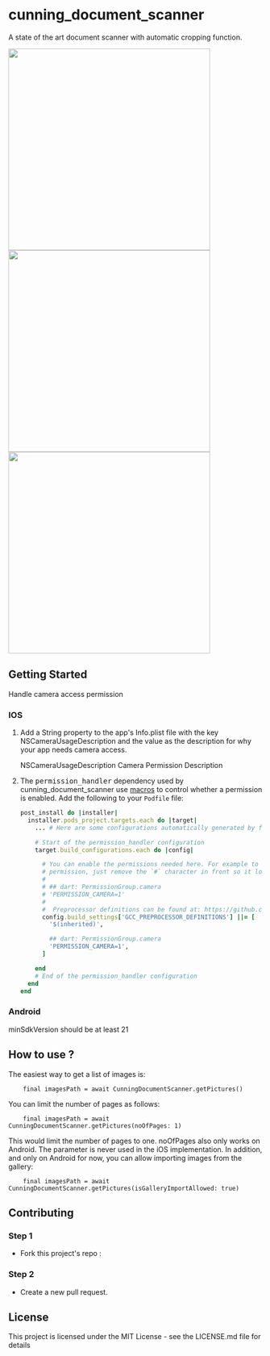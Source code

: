 # cunning_document_scanner

A state of the art document scanner with automatic cropping function.

<img src="https://user-images.githubusercontent.com/1488063/167291601-c64db2d5-78ab-4781-bc7a-afe7eb93e083.png" height ="400"  alt=""/>
<img src="https://user-images.githubusercontent.com/1488063/167291821-3b66d0bb-b636-4911-a572-d2368dc95012.jpeg" height ="400"  alt=""/>
<img src="https://user-images.githubusercontent.com/1488063/167291827-fa0ae804-1b81-4ef4-8607-3b212c3ab1c0.jpeg" height ="400"  alt=""/>


## Getting Started

Handle camera access permission

### **IOS**

1. Add a String property to the app's Info.plist file with the key NSCameraUsageDescription and the value as the description for why your app needs camera access.

   <key>NSCameraUsageDescription</key>
   <string>Camera Permission Description</string>

2. The <kbd>permission_handler</kbd> dependency used by cunning_document_scanner use [macros](https://github.com/Baseflow/flutter-permission-handler/blob/master/permission_handler_apple/ios/Classes/PermissionHandlerEnums.h) to control whether a permission is enabled. Add the following to your `Podfile` file:

   ```ruby
   post_install do |installer|
     installer.pods_project.targets.each do |target|
       ... # Here are some configurations automatically generated by flutter

       # Start of the permission_handler configuration
       target.build_configurations.each do |config|

         # You can enable the permissions needed here. For example to enable camera
         # permission, just remove the `#` character in front so it looks like this:
         #
         # ## dart: PermissionGroup.camera
         # 'PERMISSION_CAMERA=1'
         #
         #  Preprocessor definitions can be found at: https://github.com/Baseflow/flutter-permission-handler/blob/master/permission_handler_apple/ios/Classes/PermissionHandlerEnums.h
         config.build_settings['GCC_PREPROCESSOR_DEFINITIONS'] ||= [
           '$(inherited)',

           ## dart: PermissionGroup.camera
           'PERMISSION_CAMERA=1',
         ]

       end
       # End of the permission_handler configuration
     end
   end
   ```

### **Android**

minSdkVersion should be at least 21


## How to use ?

The easiest way to get a list of images is:

```
    final imagesPath = await CunningDocumentScanner.getPictures()
```

You can limit the number of pages as follows:

```
    final imagesPath = await CunningDocumentScanner.getPictures(noOfPages: 1)
```

This would limit the number of pages to one. noOfPages also only works on Android. The parameter is never used in the iOS implementation.
In addition, and only on Android for now, you can allow importing images from the gallery:

```
    final imagesPath = await CunningDocumentScanner.getPictures(isGalleryImportAllowed: true)
```

## Contributing

### Step 1

- Fork this project's repo :

### Step 2

-  Create a new pull request.



## License
This project is licensed under the MIT License - see the LICENSE.md file for details
